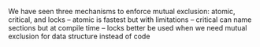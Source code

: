 We have seen three mechanisms to
enforce mutual exclusion: atomic,
critical, and locks
– atomic is fastest but with limitations
– critical can name sections but at compile
time
– locks better be used when we need mutual
exclusion for data structure instead of
code